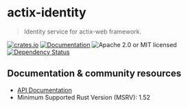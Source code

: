# actix-identity

> Identity service for actix-web framework.

[![crates.io](https://img.shields.io/crates/v/actix-identity?label=latest)](https://crates.io/crates/actix-identity)
[![Documentation](https://docs.rs/actix-identity/badge.svg?version=0.4.0-beta.3)](https://docs.rs/actix-identity/0.4.0-beta.3)
![Apache 2.0 or MIT licensed](https://img.shields.io/crates/l/actix-identity)
[![Dependency Status](https://deps.rs/crate/actix-identity/0.4.0-beta.3/status.svg)](https://deps.rs/crate/actix-identity/0.4.0-beta.3)

## Documentation & community resources

* [API Documentation](https://docs.rs/actix-identity)
* Minimum Supported Rust Version (MSRV): 1.52
